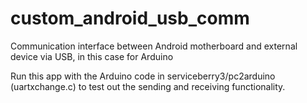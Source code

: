 # custom_android_usb_comm
Communication interface between Android motherboard and external device via USB, in this case for Arduino

Run this app with the Arduino code in serviceberry3/pc2arduino (uartxchange.c) to test out the sending and receiving functionality.
